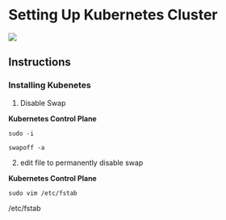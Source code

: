 # Setting Up Kubernetes Cluster

<img src="https://user-images.githubusercontent.com/6856382/222053379-340efb3f-99be-4ca9-abb1-1f284fe1a645.png">

## Instructions

### Installing Kubenetes

1. Disable Swap

**Kubernetes Control Plane**
```
sudo -i

swapoff -a
```

2. edit file to permanently disable swap

**Kubernetes Control Plane**
```
sudo vim /etc/fstab
```

/etc/fstab
```

```

#
